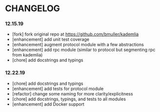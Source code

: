 # CHANGELOG

### 12.15.19
- [fork] fork original repo at https://github.com/bmuller/kademlia
- [enhancement] add unit test coverage
- [enhancement] augment protocol module with a few abstractions
- [enhancement] add rpc module (similar to protocol but segmenting rpc from kademlia)
- [chore] add docstrings and typings

### 12.22.19
- [chore] add docstrings and typings
- [enhancement] add tests for protocol module
- [refactor] change some naming for more clarity/explicitness
- [chore] add docstrings, typings, and tests to all modules
- [enhancement] add Docker support
